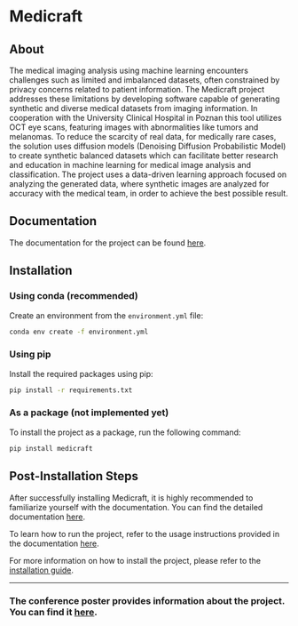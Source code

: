 # Medicraft


## About 

The medical imaging analysis using machine learning encounters challenges such as limited and imbalanced datasets, often constrained by privacy concerns related to patient information. The Medicraft project addresses these limitations by developing software capable of generating synthetic and diverse medical datasets from imaging information. In cooperation with the University Clinical Hospital in Poznan this tool utilizes OCT eye scans, featuring images with abnormalities like tumors and melanomas. To reduce the scarcity of real data, for medically rare cases, the solution uses diffusion models (Denoising Diffusion Probabilistic Model) to create synthetic balanced datasets which can facilitate better research and education in machine learning for medical image analysis and classification. The project uses a data-driven learning approach focused on analyzing the generated data, where synthetic images are analyzed for accuracy with the medical team, in order to achieve the best possible result.


## Documentation
The documentation for the project can be found [here](https://drfifonz.github.io/medicraft/index.html).

## Installation

###  Using conda (recommended)
 Create an environment from the `environment.yml` file:
 ```bash
 conda env create -f environment.yml
```
### Using pip
Install the required packages using pip:
```bash
pip install -r requirements.txt
```
### As a package (not implemented yet)
To install the project as a package, run the following command:
```bash
pip install medicraft
```

## Post-Installation Steps
After successfully installing Medicraft, it is highly recommended to familiarize yourself with the documentation. You can find the detailed documentation [here](https://drfifonz.github.io/medicraft/index.html).


To learn how to run the project, refer to the usage instructions provided in the documentation [here](https://drfifonz.github.io/medicraft/usage.html).



For more information on how to install the project, please refer to the [installation guide](https://drfifonz.github.io/medicraft/installation.html).

---
 ### The conference poster provides information about the project. You can find it [here](docs/conference_poster.pdf).
